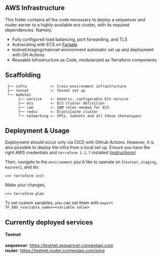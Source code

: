 ## AWS Infrastructure

This folder contains all the code necessary to deploy a sequencer and router server to a highly-available
ecs cluster, with its required dependencies. Namely:

- Fully configured load balancing, port forwarding, and TLS
- Autoscaling with ECS on [Fargate](https://aws.amazon.com/fargate/)
- testnet/staging/mainnet environment automatic set up and deployment with GH Actions
- Reusable Infrastructure as Code, modularized as Terraform components


## Scaffolding

```text
 ├── infra           <- Cross-environment infrastructure
 ├── tesnet          <- Tesnet set up 
 └── modules        
      ├── service    <- Generic, configurable ECS service
      ├── ecs        <- ECS cluster definition
      ├── iam        <- IAM roles needed for ECS
      ├── redis      <- ElastiCache cluster       
      └── networking <- VPCs, Subnets and all those shenanigans

```


## Deployment & Usage

Deployment should occur only via CICD with Github Actions. However, it is also possible to deploy the infra
from a local set up. Ensure you have the right AWS credentials and `terraform 1.1.7` installed
([instructions](https://learn.hashicorp.com/tutorials/terraform/install-cli))

Then, navigate to the `environment` you'd like to operate on (`testnet`, `staging`, `mainnet`), and do:

```shell
>>> terraform init
```

Make your changes,

```shell
>>> terraform plan
```

To set custom variables, you can set them with `export TF_ENV_<variable_name>=<variable value>`

## Currently deployed services

#### Testnet

**sequencer**: https://testnet.sequencer.connextapi.com  
**router**: https://testnet.router.connextapi.com/ping



